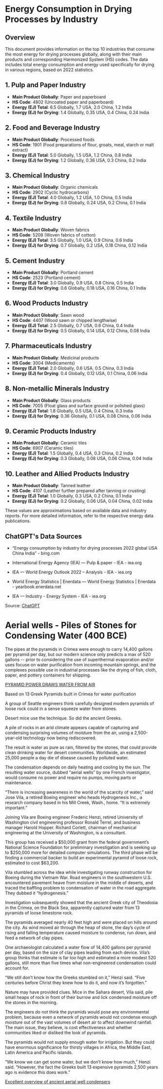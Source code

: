 # Energy Consumption in Drying Processes by Industry

## Overview
This document provides information on the top 10 industries that consume the most energy for drying processes globally, along with their main products and corresponding Harmonized System (HS) codes. The data includes total energy consumption and energy used specifically for drying in various regions, based on 2022 statistics.

## 1. Pulp and Paper Industry
- **Main Product Globally**: Paper and paperboard
- **HS Code**: 4802 (Uncoated paper and paperboard)
- **Energy (EJ) Total**: 6.5 Globally, 1.7 USA, 2.0 China, 1.2 India
- **Energy (EJ) for Drying**: 1.4 Globally, 0.35 USA, 0.4 China, 0.24 India

## 2. Food and Beverage Industry
- **Main Product Globally**: Processed foods
- **HS Code**: 1901 (Food preparations of flour, groats, meal, starch or malt extract)
- **Energy (EJ) Total**: 5.0 Globally, 1.5 USA, 1.2 China, 0.8 India
- **Energy (EJ) for Drying**: 1.2 Globally, 0.36 USA, 0.3 China, 0.2 India

## 3. Chemical Industry
- **Main Product Globally**: Organic chemicals
- **HS Code**: 2902 (Cyclic hydrocarbons)
- **Energy (EJ) Total**: 4.0 Globally, 1.2 USA, 1.0 China, 0.5 India
- **Energy (EJ) for Drying**: 0.8 Globally, 0.24 USA, 0.2 China, 0.1 India

## 4. Textile Industry
- **Main Product Globally**: Woven fabrics
- **HS Code**: 5208 (Woven fabrics of cotton)
- **Energy (EJ) Total**: 3.5 Globally, 1.0 USA, 0.9 China, 0.6 India
- **Energy (EJ) for Drying**: 0.7 Globally, 0.2 USA, 0.18 China, 0.12 India

## 5. Cement Industry
- **Main Product Globally**: Portland cement
- **HS Code**: 2523 (Portland cement)
- **Energy (EJ) Total**: 3.0 Globally, 0.9 USA, 0.8 China, 0.5 India
- **Energy (EJ) for Drying**: 0.6 Globally, 0.18 USA, 0.16 China, 0.1 India

## 6. Wood Products Industry
- **Main Product Globally**: Sawn wood
- **HS Code**: 4407 (Wood sawn or chipped lengthwise)
- **Energy (EJ) Total**: 2.5 Globally, 0.7 USA, 0.6 China, 0.4 India
- **Energy (EJ) for Drying**: 0.5 Globally, 0.14 USA, 0.12 China, 0.08 India

## 7. Pharmaceuticals Industry
- **Main Product Globally**: Medicinal products
- **HS Code**: 3004 (Medicaments)
- **Energy (EJ) Total**: 2.0 Globally, 0.6 USA, 0.5 China, 0.3 India
- **Energy (EJ) for Drying**: 0.4 Globally, 0.12 USA, 0.1 China, 0.06 India

## 8. Non-metallic Minerals Industry
- **Main Product Globally**: Glass products
- **HS Code**: 7005 (Float glass and surface ground or polished glass)
- **Energy (EJ) Total**: 1.8 Globally, 0.5 USA, 0.4 China, 0.3 India
- **Energy (EJ) for Drying**: 0.36 Globally, 0.1 USA, 0.08 China, 0.06 India

## 9. Ceramic Products Industry
- **Main Product Globally**: Ceramic tiles
- **HS Code**: 6907 (Ceramic tiles)
- **Energy (EJ) Total**: 1.5 Globally, 0.4 USA, 0.3 China, 0.2 India
- **Energy (EJ) for Drying**: 0.3 Globally, 0.08 USA, 0.06 China, 0.04 India

## 10. Leather and Allied Products Industry
- **Main Product Globally**: Tanned leather
- **HS Code**: 4107 (Leather further prepared after tanning or crusting)
- **Energy (EJ) Total**: 1.0 Globally, 0.3 USA, 0.2 China, 0.1 India
- **Energy (EJ) for Drying**: 0.2 Globally, 0.06 USA, 0.04 China, 0.02 India

These values are approximations based on available data and industry reports. For more detailed information, refer to the respective energy data publications.

## ChatGPT's Data Sources

- “Energy consumption by industry for drying processes 2022 global USA China India” - bing.com

- International Energy Agency (IEA) — Pulp & paper - IEA - iea.org

- IEA — World Energy Outlook 2022 – Analysis - IEA - iea.org

- World Energy Statistics | Enerdata — World Energy Statistics | Enerdata - yearbook.enerdata.net

- IEA — Industry - Energy System - IEA - iea.org

Source: [ChatGPT](https://chatgpt.com/share/c08c2eac-a02b-49a3-96b0-0dcfcc38a250)


# Aerial wells - Piles of Stones for Condensing Water (400 BCE)

The pipes at the pyramids in Crimea were enough to carry 14,400 gallons per pyramid per day, but our modern science only predicts a max of 520 gallons -- prior to considering the use of superthermal evaporation and/or uses focuse on water purification from incoming mountain springs, and the complexes possible use in industrial processes like the drying of fish, cloth, paper, and pottery containers for shipping.

[PYRAMID POWER DRAWS WATER FROM AIR](https://www.sun-sentinel.com/1991/12/29/pyramid-power-draws-water-from-air/)

Based on 13 Greek Pyramids built in Crimea for water purification

A group of Seattle engineers think carefully designed modern pyramids of loose rock could in a sense squeeze water from stones.

Desert mice use the technique. So did the ancient Greeks.

A pile of rocks in an arid climate appears capable of capturing and condensing surprising volumes of moisture from the air, using a 2,500-year-old technology now being rediscovered.

The result is water as pure as rain, filtered by the stones, that could provide clean drinking water for desert communities. Worldwide, an estimated 25,000 people a day die of disease caused by polluted water.

The condensation depends on daily heating and cooling by the sun. The resulting water source, dubbed “aerial wells” by one French investigator, would consume no power and require no pumps, moving parts or maintenance.

“There is increasing awareness in the world of the scarcity of water,” said Jose Vila, a retired Boeing engineer who heads Hydrogenesis Inc., a research company based in his Mill Creek, Wash., home. “It is extremely important.”

Joining Vila are Boeing engineer Frederic Henzi, retired University of Washington civil engineering professor Ronald Terrel, and business manager Harold Hopper. Richard Corlett, chairman of mechanical engineering at the University of Washington, is a consultant.

This group has received a $50,000 grant from the federal government’s National Science Foundation for preliminary investigation and is seeking up to $250,000 more for detailed computer simulations. The third phase will be finding a commercial backer to build an experimental pyramid of loose rock, estimated to cost $63,200.

Vila stumbled across the idea while investigating runway construction for Boeing during the Vietnam War. Road engineers in the southwestern U.S. encountered pavement heave from moisture in the middle of deserts, and traced the baffling problem to condensation of water in the road aggregate. They dubbed it “hydrogenesis.”

Investigation subsequently showed that the ancient Greek city of Theodosia in the Crimea, on the Black Sea, apparently captured water from 13 pyramids of loose limestone rock.

The pyramids averaged nearly 40 feet high and were placed on hills around the city. As wind moved air through the heap of stone, the day’s cycle of rising and falling temperature caused moisture to condense, run down, and feed a network of clay pipes.

One archaeologist calculated a water flow of 14,400 gallons per pyramid per day, based on the size of clay pipes leading from each device. Vila’s group thinks that estimate is far too high and estimated a more modest 520 gallons, still more than five times what non-engineered condensation could account for.

“We still don’t know how the Greeks stumbled on it,” Henzi said. “Five centuries before Christ they knew how to do it, and now it’s forgotten.”

Nature may have provided clues. Mice in the Sahara desert, Vila said, pile small heaps of rock in front of their burrow and lick condensed moisture off the stones in the morning.

The engineers do not think the pyramids would pose any environmental problem, because even a network of pyramids would not condense enough moisture out of the vast volumes of desert air to affect downwind rainfall. The main issue, they believe, is cost effectiveness and whether communities liked or disliked the look of pyramids.

The pyramids would not supply enough water for irrigation. But they could have enormous significance for thirsty villages in Africa, the Middle East, Latin America and Pacific islands.

“We know we can get some water, but we don’t know how much,” Henzi said. “However, the fact the Greeks built 13 expensive pyramids 2,500 years ago is evidence this does work.”


[Excellent overview of ancient aerial well condensers](https://wikidwelling.fandom.com/wiki/Air_well_(condenser))


<!--
Upcoming: HS products related to sewage treatment and drying. /display/exporters/#hs=8421
-->


